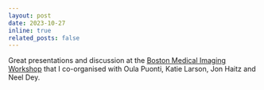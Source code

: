 ```yaml
---
layout: post
date: 2023-10-27
inline: true
related_posts: false
---
```


Great presentations and discussion at the [Boston Medical Imaging Workshop](https://bostonmiw.github.io/bmiw/) 
that I co-organised with Oula Puonti, Katie Larson, Jon Haitz and Neel Dey.
